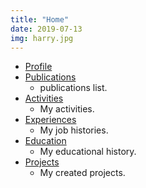```yaml
---
title: "Home"
date: 2019-07-13
img: harry.jpg
---
```


* [Profile](profile)
* [Publications](publications)
    * publications list.
* [Activities](activities)
    * My activities.
* [Experiences](experiences)
    * My job histories.
* [Education](education)
    * My educational history.
* [Projects](projects)
    * My created projects.
